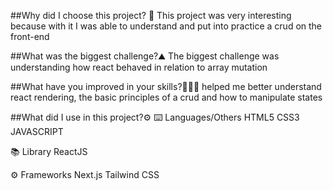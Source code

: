 ##Why did I choose this project? 📄
This project was very interesting because with it I was able to understand and put into practice a crud on the front-end

##What was the biggest challenge?⛰️
The biggest challenge was understanding how react behaved in relation to array mutation

##What have you improved in your skills?👨🏻‍💻
helped me better understand react rendering, the basic principles of a crud and how to manipulate states

##What did I use in this project?⚙️
⌨️ Languages/Others
HTML5
CSS3
JAVASCRIPT

📚 Library
ReactJS

⚙️ Frameworks
Next.js
Tailwind CSS

